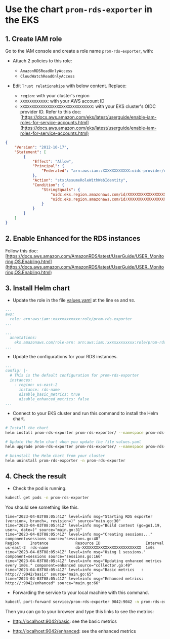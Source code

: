 # Use the chart `prom-rds-exporter` in the EKS

## 1. Create IAM role

Go to the IAM console and create a role name `prom-rds-exporter`, with:

- Attach 2 policies to this role:
    - `AmazonRDSReadOnlyAccess`
    - `CloudWatchReadOnlyAccess`

- Edit `Trust relationships` with below content. Replace:
    - `region`: with your cluster's region
    - `XXXXXXXXXXXX`: with your AWS account ID
    - `XXXXXXXXXXXXXXXXXXXXXXXXXXXXXXXX`: with your EKS cluster's OIDC provider ID. Refer to this doc: [https://docs.aws.amazon.com/eks/latest/userguide/enable-iam-roles-for-service-accounts.html](https://docs.aws.amazon.com/eks/latest/userguide/enable-iam-roles-for-service-accounts.html)

```json
{
	"Version": "2012-10-17",
	"Statement": [
		{
			"Effect": "Allow",
			"Principal": {
				"Federated": "arn:aws:iam::XXXXXXXXXXXX:oidc-provider/oidc.eks.region.amazonaws.com/id/XXXXXXXXXXXXXXXXXXXXXXXXXXXXXXXX"
			},
			"Action": "sts:AssumeRoleWithWebIdentity",
			"Condition": {
				"StringEquals": {
					"oidc.eks.region.amazonaws.com/id/XXXXXXXXXXXXXXXXXXXXXXXXXXXXXXXX:aud": "sts.amazonaws.com",
					"oidc.eks.region.amazonaws.com/id/XXXXXXXXXXXXXXXXXXXXXXXXXXXXXXXX:sub": "system:serviceaccount:prom-rds-exporter:prom-rds-exporter"
				}
			}
		}
	]
}
```

## 2. Enable Enhanced for the RDS instances

Follow this doc: [https://docs.aws.amazon.com/AmazonRDS/latest/UserGuide/USER_Monitoring.OS.Enabling.html](https://docs.aws.amazon.com/AmazonRDS/latest/UserGuide/USER_Monitoring.OS.Enabling.html)

## 3. Install Helm chart

- Update the role in the file [values.yaml](./values.yaml) at the line `66` and `93`.

```yaml
...
aws:
  role: arn:aws:iam::xxxxxxxxxxxx:role/prom-rds-exporter
...
```

```yaml
...
  annotations:
    eks.amazonaws.com/role-arn: arn:aws:iam::xxxxxxxxxxxx:role/prom-rds-exporter
...
```

- Update the configurations for your RDS instances.

```yaml
...
config: |-
  # This is the default configuration for prom-rds-exporter
  instances:
    - region: us-east-2
      instance: rds-name
      disable_basic_metrics: true
      disable_enhanced_metrics: false
...
```

- Connect to your EKS cluster and run this command to install the Helm chart.

```sh
# Install the chart
helm install prom-rds-exporter prom-rds-exporter/ --namespace prom-rds-exporter --values prom-rds-exporter/values.yaml

# Update the Helm chart when you update the file values.yaml
helm upgrade prom-rds-exporter prom-rds-exporter/ --namespace prom-rds-exporter --values prom-rds-exporter/values.yaml

# Uninstall the Helm chart from your cluster
helm uninstall prom-rds-exporter -n prom-rds-exporter
```

## 4. Check the result

- Check the pod is running.

```sh
kubectl get pods -n prom-rds-exporter
```

You should see something like this.

```console
time="2023-04-03T08:05:41Z" level=info msg="Starting RDS exporter (version=, branch=, revision=)" source="main.go:30"
time="2023-04-03T08:05:41Z" level=info msg="Build context (go=go1.19, user=, date=)" source="main.go:31"
time="2023-04-03T08:05:41Z" level=info msg="Creating sessions..." component=sessions source="sessions.go:48"
Region     Instance            Resource ID                    Interval
us-east-2  rds-name            db-XXXXXXXXXXXXXXXXXXXXXXXXXX  1m0s
time="2023-04-03T08:05:41Z" level=info msg="Using 1 sessions." component=sessions source="sessions.go:166"
time="2023-04-03T08:05:41Z" level=info msg="Updating enhanced metrics every 1m0s." component=enhanced source="collector.go:49"
time="2023-04-03T08:05:41Z" level=info msg="Basic metrics   : http://:9042/basic" source="main.go:65"
time="2023-04-03T08:05:41Z" level=info msg="Enhanced metrics: http://:9042/enhanced" source="main.go:66"
```

- Forwarding the service to your local machine with this command.

```sh
kubectl port-forward service/prom-rds-exporter 9042:9042 -n prom-rds-exporter
```

Then you can go to your browser and type this links to see the metrics:

- [http://localhost:9042/basic](http://localhost:9042/basic): see the basic metrics

- [http://localhost:9042/enhanced](http://localhost:9042/enhanced): see the enhanced metrics
